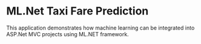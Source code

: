 # ML.Net Taxi Fare Prediction

This application demonstrates how machine learning can be integrated into ASP.Net MVC projects using ML.NET framework.
